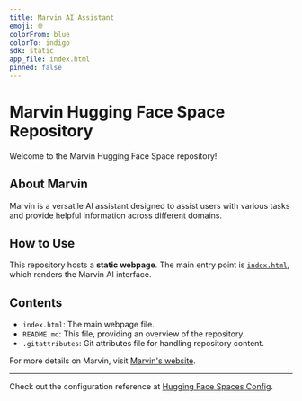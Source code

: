 ```yaml
---
title: Marvin AI Assistant
emoji: 🌐
colorFrom: blue
colorTo: indigo
sdk: static
app_file: index.html
pinned: false
---
```


# Marvin Hugging Face Space Repository

Welcome to the Marvin Hugging Face Space repository!

## About Marvin
Marvin is a versatile AI assistant designed to assist users with various tasks and provide helpful information across different domains.

## How to Use
This repository hosts a **static webpage**. The main entry point is [`index.html`](./index.html), which renders the Marvin AI interface.

## Contents
- `index.html`: The main webpage file.
- `README.md`: This file, providing an overview of the repository.
- `.gitattributes`: Git attributes file for handling repository content.

For more details on Marvin, visit [Marvin's website](https://marvin-ai.com).

---

Check out the configuration reference at [Hugging Face Spaces Config](https://huggingface.co/docs/hub/spaces-config-reference).
